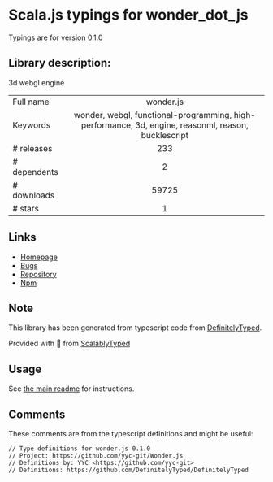 
# Scala.js typings for wonder_dot_js

Typings are for version 0.1.0

## Library description:
3d webgl engine

|                    |                 |
| ------------------ | :-------------: |
| Full name          | wonder.js |
| Keywords           | wonder, webgl, functional-programming, high-performance, 3d, engine, reasonml, reason, bucklescript |
| # releases         | 233 |
| # dependents       | 2 |
| # downloads        | 59725 |
| # stars            | 1 |

## Links
- [Homepage](https://github.com/Wonder-Technology/Wonder.js)
- [Bugs](https://github.com/Wonder-Technology/Wonder.js/issues)
- [Repository](https://github.com/Wonder-Technology/Wonder.js)
- [Npm](https://www.npmjs.com/package/wonder.js)
    


## Note
This library has been generated from typescript code from [DefinitelyTyped](https://definitelytyped.org).

Provided with :purple_heart: from [ScalablyTyped](https://github.com/oyvindberg/ScalablyTyped)

## Usage
See [the main readme](../../readme.md) for instructions.

## Comments

These comments are from the typescript definitions and might be useful:
```
// Type definitions for wonder.js 0.1.0
// Project: https://github.com/yyc-git/Wonder.js
// Definitions by: YYC <https://github.com/yyc-git>
// Definitions: https://github.com/DefinitelyTyped/DefinitelyTyped

```

